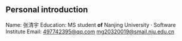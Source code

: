 ## Personal introduction
Name: 张清宇
Education: MS student  **of**	 Nanjing University · Software Institute
Email: 497742395@qq.com    mg20320019@smail.nju.edu.cn
